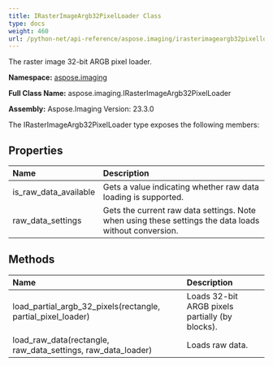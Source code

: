 ```yaml
---
title: IRasterImageArgb32PixelLoader Class
type: docs
weight: 460
url: /python-net/api-reference/aspose.imaging/irasterimageargb32pixelloader/
---
```


The raster image 32-bit ARGB pixel loader.

**Namespace:** [aspose.imaging](/imaging/python-net/api-reference/aspose.imaging/)

**Full Class Name:** aspose.imaging.IRasterImageArgb32PixelLoader

**Assembly:**  Aspose.Imaging Version: 23.3.0

The IRasterImageArgb32PixelLoader type exposes the following members:
## **Properties**
|**Name**|**Description**|
| :- | :- |
|is_raw_data_available|Gets a value indicating whether raw data loading is supported.|
|raw_data_settings|Gets the current raw data settings. Note when using these settings the data loads without conversion.|
## **Methods**
|**Name**|**Description**|
| :- | :- |
|load_partial_argb_32_pixels(rectangle, partial_pixel_loader)|Loads 32-bit ARGB pixels partially (by blocks).|
|load_raw_data(rectangle, raw_data_settings, raw_data_loader)|Loads raw data.|
